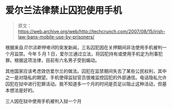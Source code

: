 # 爱尔兰法律禁止囚犯使用手机

> 原文：<https://web.archive.org/web/http://techcrunch.com/2007/08/15/irish-law-bans-mobile-use-by-prisoners/>

根据来自*贝尔法斯特电讯*的突发新闻，三名囚犯因在关押期间非法使用手机被判一个月监禁。今年 5 月 1 日，爱尔兰通过立法，将囚犯持有或使用手机定为刑事犯罪。根据这项法律，目前有六名男子受到煽动。

其他国家应该考虑效仿爱尔兰的做法。囚犯在监禁期间失去了某些公民权利，其中之一是对隐私的期望。手机使得监狱官员很难监控囚犯的外部通信。电话隐私允许囚犯在狱中进行犯罪活动。我不知道多一个月的时间是否足以阻止这种活动，但基本想法是好的。

三人因在狱中使用手机被判入狱一个月